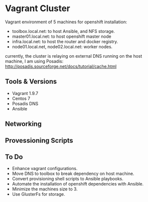 # Vagrant Cluster

Vagrant environment of 5 machines for openshift installation:

* toolbox.local.net: to host Ansible, and NFS storage.
* master01.local.net: to host openshift master node
* infra.local.net: to host the router and docker registry.
* node01.local.net, node02.local.net: worker nodes.

currently, the cluster is relaying on external DNS running on the host machine, I am using Posadis: http://posadis.sourceforge.net/docs/tutorial/cache.html

## Tools & Versions

* Vagrant 1.9.7
* Centos 7
* Posadis DNS
* Ansible

## Networking


## Provessioning Scripts

## To Do

* Enhance vagrant configurations.
* Move DNS to toolbox to break dependency on host machine.
* Convert provisioning shell scripts to Ansible playbooks.
* Automate the installation of openshift dependencies with Ansible.
* Minimize the machines size to 3.
* Use GlusterFs for storage.

